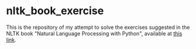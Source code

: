 # nltk_book_exercise
This is the repository of my attempt to solve the exercises suggested in the NLTK book "Natural Language Processing with Python", available at [this link](http://www.nltk.org/book/). 
